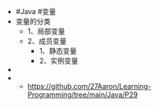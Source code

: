 - #Java #变量
- 变量的分类
	- 1、局部变量
	- 2、成员变量
		- 1、静态变量
		- 2、实例变量
-
- - https://github.com/27Aaron/Learning-Programming/tree/main/Java/P29
